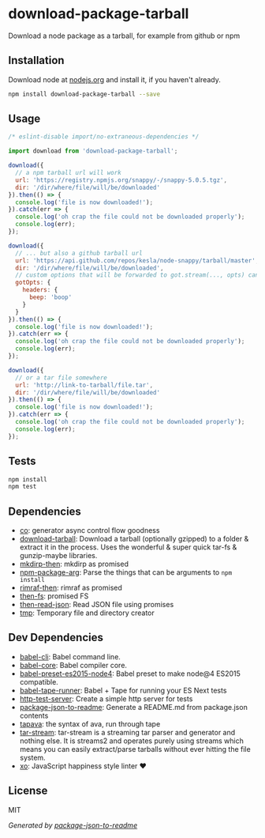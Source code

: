 # download-package-tarball 

Download a node package as a tarball, for example from github or npm

## Installation

Download node at [nodejs.org](http://nodejs.org) and install it, if you haven't already.

```sh
npm install download-package-tarball --save
```

## Usage

```js
/* eslint-disable import/no-extraneous-dependencies */

import download from 'download-package-tarball';

download({
  // a npm tarball url will work
  url: 'https://registry.npmjs.org/snappy/-/snappy-5.0.5.tgz',
  dir: '/dir/where/file/will/be/downloaded'
}).then(() => {
  console.log('file is now downloaded!');
}).catch(err => {
  console.log('oh crap the file could not be downloaded properly');
  console.log(err);
});

download({
  // ... but also a github tarball url
  url: 'https://api.github.com/repos/kesla/node-snappy/tarball/master',
  dir: '/dir/where/file/will/be/downloaded',
  // custom options that will be forwarded to got.stream(..., opts) can also be set
  gotOpts: {
    headers: {
      beep: 'boop'
    }
  }
}).then(() => {
  console.log('file is now downloaded!');
}).catch(err => {
  console.log('oh crap the file could not be downloaded properly');
  console.log(err);
});

download({
  // or a tar file somewhere
  url: 'http://link-to-tarball/file.tar',
  dir: '/dir/where/file/will/be/downloaded'
}).then(() => {
  console.log('file is now downloaded!');
}).catch(err => {
  console.log('oh crap the file could not be downloaded properly');
  console.log(err);
});

```

## Tests

```sh
npm install
npm test
```

## Dependencies

- [co](https://github.com/tj/co): generator async control flow goodness
- [download-tarball](https://github.com/kesla/download-tarball): Download a tarball (optionally gzipped) to a folder &amp; extract it in the process. Uses the wonderful &amp; super quick tar-fs &amp; gunzip-maybe libraries.
- [mkdirp-then](https://github.com/fs-utils/mkdirp-then): mkdirp as promised
- [npm-package-arg](https://github.com/npm/npm-package-arg): Parse the things that can be arguments to `npm install`
- [rimraf-then](https://github.com/fs-utils/rimraf-then): rimraf as promised
- [then-fs](https://github.com/then/fs): promised FS
- [then-read-json](): Read JSON file using promises
- [tmp](https://github.com/raszi/node-tmp): Temporary file and directory creator

## Dev Dependencies

- [babel-cli](https://github.com/babel/babel/tree/master/packages): Babel command line.
- [babel-core](https://github.com/babel/babel/tree/master/packages): Babel compiler core.
- [babel-preset-es2015-node4](https://github.com/jbach/babel-preset-es2015-node4): Babel preset to make node@4 ES2015 compatible.
- [babel-tape-runner](https://github.com/wavded/babel-tape-runner): Babel + Tape for running your ES Next tests
- [http-test-server](https://github.com/kesla/test-http-server): Create a simple http server for tests
- [package-json-to-readme](https://github.com/zeke/package-json-to-readme): Generate a README.md from package.json contents
- [tapava](https://github.com/kesla/tapava): the syntax of ava, run through tape
- [tar-stream](https://github.com/mafintosh/tar-stream): tar-stream is a streaming tar parser and generator and nothing else. It is streams2 and operates purely using streams which means you can easily extract/parse tarballs without ever hitting the file system.
- [xo](https://github.com/sindresorhus/xo): JavaScript happiness style linter ❤️


## License

MIT

_Generated by [package-json-to-readme](https://github.com/zeke/package-json-to-readme)_
